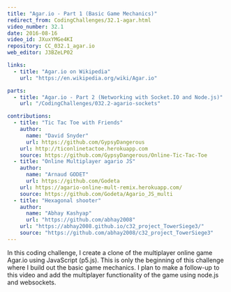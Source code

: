 ```yaml
---
title: "Agar.io - Part 1 (Basic Game Mechanics)"
redirect_from: CodingChallenges/32.1-agar.html
video_number: 32.1
date: 2016-08-16
video_id: JXuxYMGe4KI
repository: CC_032.1_agar.io
web_editor: J3BZeLP02

links:
  - title: "Agar.io on Wikipedia"
    url: "https://en.wikipedia.org/wiki/Agar.io"

parts:
  - title: "Agar.io - Part 2 (Networking with Socket.IO and Node.js)"
    url: "/CodingChallenges/032.2-agario-sockets"

contributions:
  - title: "Tic Tac Toe with Friends"
    author:
      name: "David Snyder"
      url: https://github.com/GypsyDangerous
    url: http://ticonlinetactoe.herokuapp.com
    source: https://github.com/GypsyDangerous/Online-Tic-Tac-Toe
  - title: "Online Multiplayer agario JS"
    author:
      name: "Arnaud GODET"
      url: https://github.com/Godeta
    url: https://agario-online-mult-remix.herokuapp.com/
    source: https://github.com/Godeta/Agario_JS_multi
  - title: "Hexagonal shooter"
    author:
      name: "Abhay Kashyap"
      url: "https://github.com/abhay2008"
    url: "https://abhay2008.github.io/c32_project_TowerSiege3/"
    source: "https://github.com/abhay2008/c32_project_TowerSiege3"
---
```


In this coding challenge, I create a clone of the multiplayer online game Agar.io using JavaScript (p5.js). This is only the beginning of this challenge where I build out the basic game mechanics. I plan to make a follow-up to this video and add the multiplayer functionality of the game using node.js and websockets.
